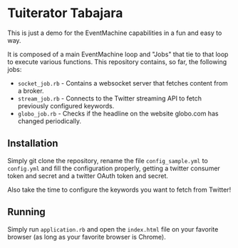# Tuiterator Tabajara

This is just a demo for the EventMachine capabilities in a fun and easy to
way.

It is composed of a main EventMachine loop and "Jobs" that tie to that loop
to execute various functions. This repository contains, so far, the following
jobs:

* `socket_job.rb` - Contains a websocket server that fetches content from a
  broker.
* `stream_job.rb` - Connects to the Twitter streaming API to fetch previously
  configured keywords.
* `globo_job.rb` - Checks if the headline on the website globo.com has changed
  periodically.

## Installation

Simply git clone the repository, rename the file `config_sample.yml` to
`config.yml` and fill the configuration properly, getting a twitter consumer
token and secret and a twitter OAuth token and secret.

Also take the time to configure the keywords you want to fetch from Twitter!

## Running

Simply run `application.rb` and open the `index.html` file on your favorite
browser (as long as your favorite browser is Chrome).
